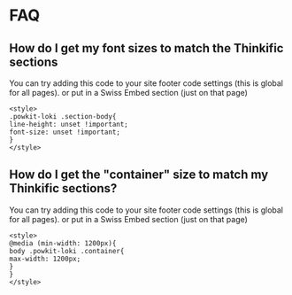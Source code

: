 # FAQ

## How do I get my font sizes to match the Thinkific sections

You can try adding this code to your site footer code settings (this is global for all pages). or put in a Swiss Embed section (just on that page)

```
<style>
.powkit-loki .section-body{
line-height: unset !important;
font-size: unset !important;
}
</style>
```

## How do I get the "container" size to match my Thinkific sections?

You can try adding this code to your site footer code settings (this is global for all pages). or put in a Swiss Embed section (just on that page)

```
<style>
@media (min-width: 1200px){
body .powkit-loki .container{
max-width: 1200px;
}
}
</style>
```
